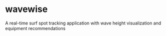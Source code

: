 # wavewise
A real-time surf spot tracking application with wave height visualization and equipment recommendations
